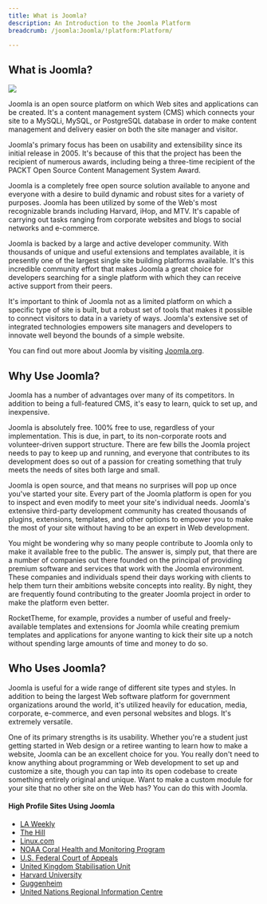 ```yaml
---
title: What is Joomla?
description: An Introduction to the Joomla Platform
breadcrumb: /joomla:Joomla/!platform:Platform/

---
```


What is Joomla?
-----
![][graffito]

Joomla is an open source platform on which Web sites and applications can be created. It's a content management system (CMS) which connects your site to a MySQLi, MySQL, or PostgreSQL database in order to make content management and delivery easier on both the site manager and visitor.

Joomla's primary focus has been on usability and extensibility since its initial release in 2005. It's because of this that the project has been the recipient of numerous awards, including being a three-time recipient of the PACKT Open Source Content Management System Award.

Joomla is a completely free open source solution available to anyone and everyone with a desire to build dynamic and robust sites for a variety of purposes. Joomla has been utilized by some of the Web's most recognizable brands including Harvard, iHop, and MTV. It's capable of carrying out tasks ranging from corporate websites and blogs to social networks and e-commerce.

Joomla is backed by a large and active developer community. With thousands of unique and useful extensions and templates available, it is presently one of the largest single site building platforms available. It's this incredible community effort that makes Joomla a great choice for developers searching for a single platform with which they can receive active support from their peers.

It's important to think of Joomla not as a limited platform on which a specific type of site is built, but a robust set of tools that makes it possible to connect visitors to data in a variety of ways. Joomla's extensive set of integrated technologies empowers site managers and developers to innovate well beyond the bounds of a simple website.

You can find out more about Joomla by visiting [Joomla.org](http://www.joomla.org/).


Why Use Joomla?
--------------
Joomla has a number of advantages over many of its competitors. In addition to being a full-featured CMS, it's easy to learn, quick to set up, and inexpensive. 

Joomla is absolutely free. 100% free to use, regardless of your implementation. This is due, in part, to its non-corporate roots and volunteer-driven support structure. There are few bills the Joomla project needs to pay to keep up and running, and everyone that contributes to its development does so out of a passion for creating something that truly meets the needs of sites both large and small.

Joomla is open source, and that means no surprises will pop up once you've started your site. Every part of the Joomla platform is open for you to inspect and even modify to meet your site's individual needs. Joomla's extensive third-party development community has created thousands of plugins, extensions, templates, and other options to empower you to make the most of your site without having to be an expert in Web development.

You might be wondering why so many people contribute to Joomla only to make it available free to the public. The answer is, simply put, that there are a number of companies out there founded on the principal of providing premium software and services that work with the Joomla environment. These companies and individuals spend their days working with clients to help them turn their ambitions website concepts into reality. By night, they are frequently found contributing to the greater Joomla project in order to make the platform even better.

RocketTheme, for example, provides a number of useful and freely-available templates and extensions for Joomla while creating premium templates and applications for anyone wanting to kick their site up a notch without spending large amounts of time and money to do so.

Who Uses Joomla?
--------------
Joomla is useful for a wide range of different site types and styles. In addition to being the largest Web software platform for government organizations around the world, it's utilized heavily for education, media, corporate, e-commerce, and even personal websites and blogs. It's extremely versatile. 

One of its primary strengths is its usability. Whether you're a student just getting started in Web design or a retiree wanting to learn how to make a website, Joomla can be an excellent choice for you. You really don't need to know anything about programming or Web development to set up and customize a site, though you can tap into its open codebase to create something entirely original and unique. Want to make a custom module for your site that no other site on the Web has? You can do this with Joomla.

#### High Profile Sites Using Joomla
* [LA Weekly](http://www.laweekly.com/)
* [The Hill](http://thehill.com/)
* [Linux.com](http://www.linux.com/)
* [NOAA Coral Health and Monitoring Program](http://www.coral.noaa.gov/)
* [U.S. Federal Court of Appeals](http://www.cafc.uscourts.gov/)
* [United Kingdom Stabilisation Unit](http://www.stabilisationunit.gov.uk/)
* [Harvard University](http://gsas.harvard.edu/)
* [Guggenheim](http://www.guggenheim.org/)
* [United Nations Regional Information Centre](http://www.unric.org/en/)

[graffito]: assets/wp_graffito.jpg

